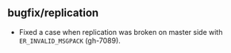 ## bugfix/replication

* Fixed a case when replication was broken on master side with
  `ER_INVALID_MSGPACK` (gh-7089).
